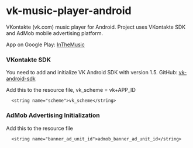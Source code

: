 # vk-music-player-android
VKontakte (vk.com) music player for Android. Project uses VKontakte SDK and AdMob mobile advertising platform.

App on Google Play: [InTheMusic](https://play.google.com/store/apps/details?id=com.blogspot.colibriapps.inthemusic)

### VKontakte SDK
You need to add and initialize VK Android SDK with version 1.5. GitHub: [vk-android-sdk](https://github.com/VKCOM/vk-android-sdk)

Add this to the resource file, vk_scheme = vk+APP_ID
```
  <string name="scheme">vk_scheme</string>

```

### AdMob Advertising Initialization
Add this to the resource file
```
  <string name="banner_ad_unit_id">admob_banner_ad_unit_id</string>
```

